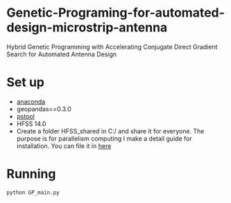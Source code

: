 # Genetic-Programing-for-automated-design-microstrip-antenna
Hybrid Genetic Programming with Accelerating Conjugate Direct Gradient Search for Automated Antenna Design

# Set up
- [anaconda](https://www.anaconda.com/products/individual) 
- geopandas==0.3.0
- [pstool](https://docs.microsoft.com/en-us/sysinternals/downloads/pstools)
- HFSS 14.0
- Create a folder HFSS_shared in C:/ and share it for everyone. The purpose is for parallelism computing
I make a detail guide for installation. You can file it in [here](https://youtu.be/tBIlQSbTv5U)
# Running
```
python GP_main.py
```

